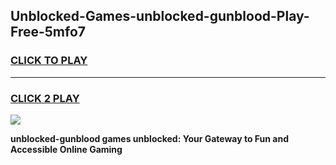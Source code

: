 
## Unblocked-Games-unblocked-gunblood-Play-Free-5mfo7
<h3>
<a href="https://premium76.site?title=unblocked-gunblood&ref=12A">CLICK TO PLAY</a></h3>
<hr>

<h3>
<a href="https://premium76.site?title=unblocked-gunblood&ref=12A">CLICK 2 PLAY</a>
  
</h3>

<a href="https://premium76.site?title=unblocked-gunblood&ref=12A"><img src="https://clearcache.store/games.png"></a>


**unblocked-gunblood games unblocked: Your Gateway to Fun and Accessible Online Gaming**
